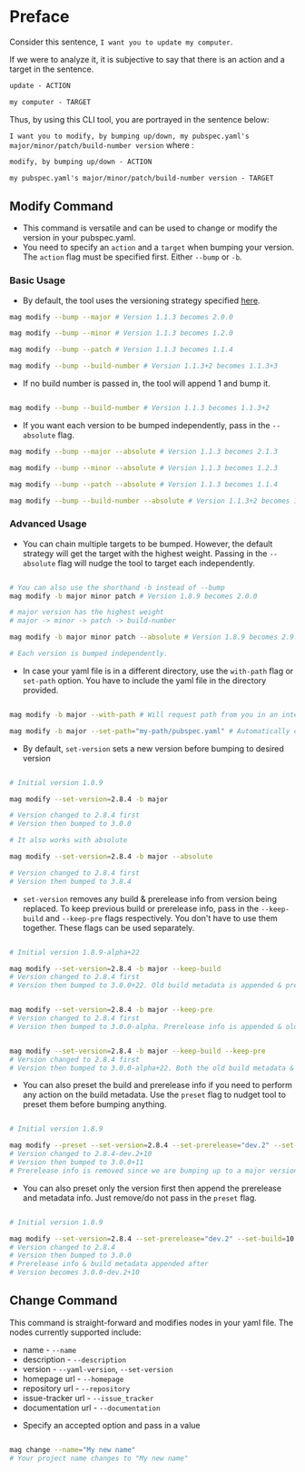 # Preface

Consider this sentence, `I want you to update my computer`.

If we were to analyze it, it is subjective to say that there is an action and a target in the sentence.

``` md
update - ACTION

my computer - TARGET
```

Thus, by using this CLI tool, you are portrayed in the sentence below:

`I want you to modify, by bumping up/down, my pubspec.yaml's major/minor/patch/build-number version` where :

``` md
modify, by bumping up/down - ACTION

my pubspec.yaml's major/minor/patch/build-number version - TARGET

```

## Modify Command
- This command is versatile and can be used to change or modify the version in your pubspec.yaml.
- You need to specify an `action` and a `target` when bumping your version. The `action` flag must be specified first. Either `--bump` or `-b`.

### Basic Usage
- By default, the tool uses the versioning strategy specified [here](https://semver.org/). 

```sh
mag modify --bump --major # Version 1.1.3 becomes 2.0.0

mag modify --bump --minor # Version 1.1.3 becomes 1.2.0

mag modify --bump --patch # Version 1.1.3 becomes 1.1.4

mag modify --bump --build-number # Version 1.1.3+2 becomes 1.1.3+3

```

- If no build number is passed in, the tool will append 1 and bump it.

```sh

mag modify --bump --build-number # Version 1.1.3 becomes 1.1.3+2

```

- If you want each version to be bumped independently, pass in the `--absolute` flag.

```sh
mag modify --bump --major --absolute # Version 1.1.3 becomes 2.1.3

mag modify --bump --minor --absolute # Version 1.1.3 becomes 1.2.3

mag modify --bump --patch --absolute # Version 1.1.3 becomes 1.1.4

mag modify --bump --build-number --absolute # Version 1.1.3+2 becomes 1.1.3+3

```

### Advanced Usage

- You can chain multiple targets to be bumped. However, the default strategy will get the target with the highest weight. Passing in the `--absolute` flag will nudge the tool to target each independently.

```sh

# You can also use the shorthand -b instead of --bump
mag modify -b major minor patch # Version 1.8.9 becomes 2.0.0 

# major version has the highest weight
# major -> minor -> patch -> build-number

mag modify -b major minor patch --absolute # Version 1.8.9 becomes 2.9.10

# Each version is bumped independently.

```


- In case your yaml file is in a different directory, use the `with-path` flag or `set-path` option. You have to include the yaml file in the directory provided.

```sh

mag modify -b major --with-path # Will request path from you in an interactive way in the console

mag modify -b major --set-path="my-path/pubspec.yaml" # Automatically checks directory specified

```


- By default, `set-version` sets a new version before bumping to desired version

```sh

# Initial version 1.8.9

mag modify --set-version=2.8.4 -b major 

# Version changed to 2.8.4 first
# Version then bumped to 3.0.0

# It also works with absolute

mag modify --set-version=2.8.4 -b major --absolute

# Version changed to 2.8.4 first
# Version then bumped to 3.8.4

```


- `set-version` removes any build & prerelease info from version being replaced. To keep previous build or prerelease info, pass in the `--keep-build` and `--keep-pre` flags respectively. You don't have to use them together. These flags can be used separately.

```sh

# Initial version 1.8.9-alpha+22

mag modify --set-version=2.8.4 -b major --keep-build 
# Version changed to 2.8.4 first
# Version then bumped to 3.0.0+22. Old build metadata is appended & prerelease info removed


mag modify --set-version=2.8.4 -b major --keep-pre
# Version changed to 2.8.4 first
# Version then bumped to 3.0.0-alpha. Prerelease info is appended & old build metadata is removed


mag modify --set-version=2.8.4 -b major --keep-build --keep-pre
# Version changed to 2.8.4 first
# Version then bumped to 3.0.0-alpha+22. Both the old build metadata & prerelease info are appended

```


- You can also preset the build and prerelease info if you need to perform any action on the build metadata. Use the `preset` flag to nudget tool to preset them before bumping anything.

```sh

# Initial version 1.8.9

mag modify --preset --set-version=2.8.4 --set-prerelease="dev.2" --set-build=10 --bump --major --build-number
# Version changed to 2.8.4-dev.2+10
# Version then bumped to 3.0.0+11
# Prerelease info is removed since we are bumping up to a major version


```


- You can also preset only the version first then append the prerelease and metadata info. Just remove/do not pass in the `preset` flag.

```sh

# Initial version 1.8.9

mag modify --set-version=2.8.4 --set-prerelease="dev.2" --set-build=10 --bump --major
# Version changed to 2.8.4
# Version then bumped to 3.0.0
# Prerelease info & build metadata appended after
# Version becomes 3.0.0-dev.2+10

```

## Change Command
This command is straight-forward and modifies nodes in your yaml file. The nodes currently supported include:
- name - `--name` 
- description - `--description`
- version - `--yaml-version`, `--set-version`
- homepage url - `--homepage` 
- repository url - `--repository` 
- issue-tracker url - `--issue_tracker`
- documentation url - `--documentation`

* Specify an accepted option and pass in a value

```sh

mag change --name="My new name"
# Your project name changes to "My new name"

```
